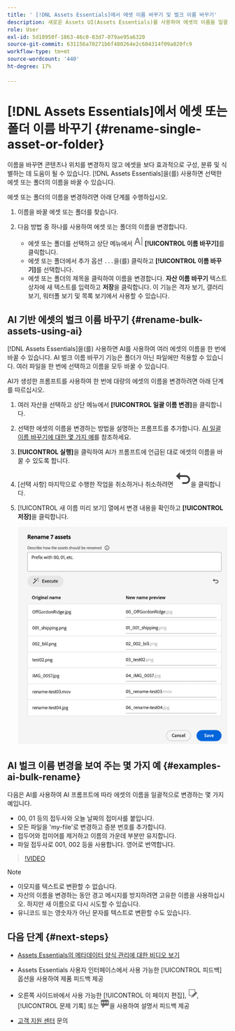 ```yaml
---
title: ' [!DNL Assets Essentials]에서 에셋 이름 바꾸기 및 벌크 이름 바꾸기'
description: 새로운 Assets UI(Assets Essentials)를 사용하여 에셋의 이름을 일괄 변경하는 방법을 알아봅니다. 여러 에셋의 이름을 한 번에 바꿀 수 있는 기능을 제공합니다.
role: User
exl-id: 5d18950f-1863-46c0-83d7-079ae95a6320
source-git-commit: 631156a70271b6f480264e2c604314f09a820fc9
workflow-type: tm+mt
source-wordcount: '440'
ht-degree: 17%

---
```


# [!DNL Assets Essentials]에서 에셋 또는 폴더 이름 바꾸기 {#rename-single-asset-or-folder}

이름을 바꾸면 콘텐츠나 위치를 변경하지 않고 에셋을 보다 효과적으로 구성, 분류 및 식별하는 데 도움이 될 수 있습니다. [!DNL Assets Essentials]을(를) 사용하면 선택한 에셋 또는 폴더의 이름을 바꿀 수 있습니다.

에셋 또는 폴더의 이름을 변경하려면 아래 단계를 수행하십시오.

1. 이름을 바꿀 에셋 또는 폴더를 찾습니다.

1. 다음 방법 중 하나를 사용하여 에셋 또는 폴더의 이름을 변경합니다.

   * 에셋 또는 폴더를 선택하고 상단 메뉴에서 ![이름 바꾸기 아이콘](assets/do-not-localize/rename-icon.png) **[!UICONTROL 이름 바꾸기]**&#x200B;를 클릭합니다.
   * 에셋 또는 폴더에서 추가 옵션 `...`을(를) 클릭하고 **[!UICONTROL 이름 바꾸기]**&#x200B;를 선택합니다.
   * 에셋 또는 폴더의 제목을 클릭하여 이름을 변경합니다. **자산 이름 바꾸기** 텍스트 상자에 새 텍스트를 입력하고 **저장**&#x200B;을 클릭합니다. 이 기능은 격자 보기, 갤러리 보기, 워터폴 보기 및 목록 보기에서 사용할 수 있습니다.

## AI 기반 에셋의 벌크 이름 바꾸기 {#rename-bulk-assets-using-ai}

[!DNL Assets Essentials]을(를) 사용하면 AI를 사용하여 여러 에셋의 이름을 한 번에 바꿀 수 있습니다. AI 벌크 이름 바꾸기 기능은 폴더가 아닌 파일에만 적용할 수 있습니다. 여러 파일을 한 번에 선택하고 이름을 모두 바꿀 수 있습니다.

AI가 생성한 프롬프트를 사용하여 한 번에 대량의 에셋의 이름을 변경하려면 아래 단계를 따르십시오.

1. 여러 자산을 선택하고 상단 메뉴에서 **[!UICONTROL 일괄 이름 변경]**&#x200B;을 클릭합니다.

1. 선택한 에셋의 이름을 변경하는 방법을 설명하는 프롬프트를 추가합니다. [AI 일괄 이름 바꾸기에 대한 몇 가지 예](#examples-ai-bulk-rename)를 참조하세요.

1. **[!UICONTROL 실행]**&#x200B;을 클릭하여 AI가 프롬프트에 언급된 대로 에셋의 이름을 바꿀 수 있도록 합니다.

1. [선택 사항] 마지막으로 수행한 작업을 취소하거나 취소하려면 ![실행 취소 아이콘](assets/do-not-localize/undo.svg)을 클릭합니다.

1. [!UICONTROL 새 이름 미리 보기] 열에서 변경 내용을 확인하고 **[!UICONTROL 저장]**&#x200B;을 클릭합니다.

   ![AI 일괄 이름 바꾸기](assets/ai-bulk-rename.png)

## AI 벌크 이름 변경을 보여 주는 몇 가지 예 {#examples-ai-bulk-rename}

다음은 AI를 사용하여 AI 프롬프트에 따라 에셋의 이름을 일괄적으로 변경하는 몇 가지 예입니다.

* 00, 01 등의 접두사와 오늘 날짜의 접미사를 붙입니다.
* 모든 파일을 &#39;my-file&#39;로 변경하고 증분 번호를 추가합니다.
* 접두어와 접미어를 제거하고 이름의 가운데 부분만 유지합니다.
* 파일 접두사로 001, 002 등을 사용합니다. 영어로 번역합니다.

>[!VIDEO](https://video.tv.adobe.com/v/3440975)

>[!NOTE]
>
> * 이모지를 텍스트로 변환할 수 없습니다.
> * 자산의 이름을 변경하는 동안 경고 메시지를 방지하려면 고유한 이름을 사용하십시오. 하지만 새 이름으로 다시 시도할 수 있습니다.
> * 유니코드 또는 영숫자가 아닌 문자를 텍스트로 변환할 수도 있습니다.

## 다음 단계 {#next-steps}

* [Assets Essentials의 메타데이터 양식 관리에 대한 비디오 보기](https://experienceleague.adobe.com/docs/experience-manager-learn/assets-essentials/configuring/metadata-forms.html?lang=ko)

* Assets Essentials 사용자 인터페이스에서 사용 가능한 [!UICONTROL 피드백] 옵션을 사용하여 제품 피드백 제공

* 오른쪽 사이드바에서 사용 가능한 [!UICONTROL 이 페이지 편집], ![페이지 편집](assets/do-not-localize/edit-page.png), [!UICONTROL 문제 기록] 또는 ![GitHub 문제 생성](assets/do-not-localize/github-issue.png)을 사용하여 설명서 피드백 제공

* [고객 지원 센터](https://experienceleague.adobe.com/ko?support-solution=General#support) 문의

